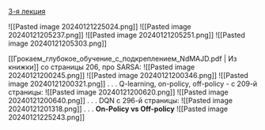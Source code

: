 [3-я лекция](https://youtu.be/aGsLzQla3nk?si=ImcSphYejsIy3Eou)

![[Pasted image 20240121225024.png]]
![[Pasted image 20240121205237.png]]
![[Pasted image 20240121205251.png]]
![[Pasted image 20240121205303.png]]

[[Грокаем_глубокое_обучение_с_подкреплением_NdMAJD.pdf | Из книжки]] со страницы 206, про SARSA:
![[Pasted image 20240121200245.png]]
![[Pasted image 20240121200346.png]]
![[Pasted image 20240121200321.png]]
.
.
.
Q-learning, on-policy, off-policy - с 209-й страницы:
![[Pasted image 20240121200620.png]]
![[Pasted image 20240121200640.png]]
.
.
.
DQN с 296-й страницы:
![[Pasted image 20240121201318.png]]
.
.
.
**On-Policy vs Off-policy**
![[Pasted image 20240121225243.png]]
